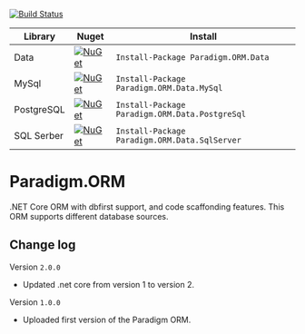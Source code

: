 [![Build Status](https://travis-ci.org/MiracleDevs/Paradigm.ORM.svg?branch=master)](https://travis-ci.org/MiracleDevs/Paradigm.ORM)


| Library    | Nuget | Install
|-|-|-|
| Data       | [![NuGet](https://img.shields.io/nuget/v/Nuget.Core.svg)](https://www.nuget.org/packages/Paradigm.ORM.Data/)            | `Install-Package Paradigm.ORM.Data` |
| MySql      | [![NuGet](https://img.shields.io/nuget/v/Nuget.Core.svg)](https://www.nuget.org/packages/Paradigm.ORM.Data.MySql/)      | `Install-Package Paradigm.ORM.Data.MySql` |
| PostgreSQL | [![NuGet](https://img.shields.io/nuget/v/Nuget.Core.svg)](https://www.nuget.org/packages/Paradigm.ORM.Data.PostgreSql/) | `Install-Package Paradigm.ORM.Data.PostgreSql` |
| SQL Serber | [![NuGet](https://img.shields.io/nuget/v/Nuget.Core.svg)](https://www.nuget.org/packages/Paradigm.ORM.Data.SqlServer/)  | `Install-Package Paradigm.ORM.Data.SqlServer` |


# Paradigm.ORM
.NET Core ORM with dbfirst support, and code scaffonding features. This ORM supports different database sources.

Change log
---

Version `2.0.0`
- Updated .net core from version 1 to version 2.

Version `1.0.0`
- Uploaded first version of the Paradigm ORM.


